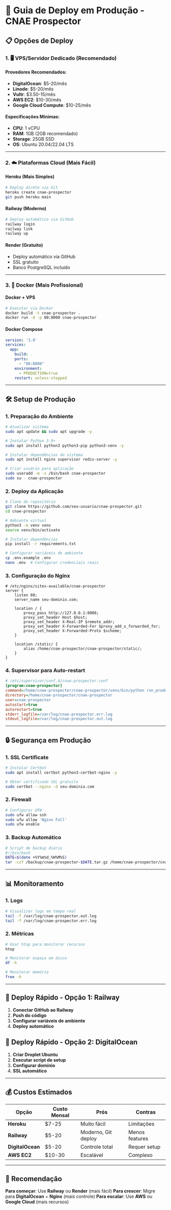 # 🚀 Guia de Deploy em Produção - CNAE Prospector

## 📋 Opções de Deploy

### 1. 🖥️ VPS/Servidor Dedicado (Recomendado)

#### **Provedores Recomendados:**
- **DigitalOcean**: $5-20/mês
- **Linode**: $5-20/mês  
- **Vultr**: $3.50-15/mês
- **AWS EC2**: $10-30/mês
- **Google Cloud Compute**: $10-25/mês

#### **Especificações Mínimas:**
- **CPU**: 1 vCPU
- **RAM**: 1GB (2GB recomendado)
- **Storage**: 25GB SSD
- **OS**: Ubuntu 20.04/22.04 LTS

---

### 2. ☁️ Plataformas Cloud (Mais Fácil)

#### **Heroku** (Mais Simples)
```bash
# Deploy direto via Git
heroku create cnae-prospector
git push heroku main
```

#### **Railway** (Moderno)
```bash
# Deploy automático via GitHub
railway login
railway link
railway up
```

#### **Render** (Gratuito)
- Deploy automático via GitHub
- SSL gratuito
- Banco PostgreSQL incluído

---

### 3. 🐳 Docker (Mais Profissional)

#### **Docker + VPS**
```bash
# Executar via Docker
docker build -t cnae-prospector .
docker run -d -p 80:8000 cnae-prospector
```

#### **Docker Compose**
```yaml
version: '3.8'
services:
  app:
    build: .
    ports:
      - "80:8000"
    environment:
      - PRODUCTION=true
    restart: unless-stopped
```

---

## 🛠️ Setup de Produção

### 1. **Preparação do Ambiente**

```bash
# Atualizar sistema
sudo apt update && sudo apt upgrade -y

# Instalar Python 3.9+
sudo apt install python3 python3-pip python3-venv -y

# Instalar dependências do sistema
sudo apt install nginx supervisor redis-server -y

# Criar usuário para aplicação
sudo useradd -m -s /bin/bash cnae-prospector
sudo su - cnae-prospector
```

### 2. **Deploy da Aplicação**

```bash
# Clone do repositório
git clone https://github.com/seu-usuario/cnae-prospector.git
cd cnae-prospector

# Ambiente virtual
python3 -m venv venv
source venv/bin/activate

# Instalar dependências
pip install -r requirements.txt

# Configurar variáveis de ambiente
cp .env.example .env
nano .env  # Configurar credenciais reais
```

### 3. **Configuração do Nginx**

```nginx
# /etc/nginx/sites-available/cnae-prospector
server {
    listen 80;
    server_name seu-dominio.com;

    location / {
        proxy_pass http://127.0.0.1:8000;
        proxy_set_header Host $host;
        proxy_set_header X-Real-IP $remote_addr;
        proxy_set_header X-Forwarded-For $proxy_add_x_forwarded_for;
        proxy_set_header X-Forwarded-Proto $scheme;
    }

    location /static/ {
        alias /home/cnae-prospector/cnae-prospector/static/;
    }
}
```

### 4. **Supervisor para Auto-restart**

```ini
# /etc/supervisor/conf.d/cnae-prospector.conf
[program:cnae-prospector]
command=/home/cnae-prospector/cnae-prospector/venv/bin/python run_production.py --api
directory=/home/cnae-prospector/cnae-prospector
user=cnae-prospector
autostart=true
autorestart=true
stderr_logfile=/var/log/cnae-prospector.err.log
stdout_logfile=/var/log/cnae-prospector.out.log
```

---

## 🔒 Segurança em Produção

### 1. **SSL Certificate**
```bash
# Instalar Certbot
sudo apt install certbot python3-certbot-nginx -y

# Obter certificado SSL gratuito
sudo certbot --nginx -d seu-dominio.com
```

### 2. **Firewall**
```bash
# Configurar UFW
sudo ufw allow ssh
sudo ufw allow 'Nginx Full'
sudo ufw enable
```

### 3. **Backup Automático**
```bash
# Script de backup diário
#!/bin/bash
DATE=$(date +%Y%m%d_%H%M%S)
tar -czf /backup/cnae-prospector-$DATE.tar.gz /home/cnae-prospector/cnae-prospector
```

---

## 📊 Monitoramento

### 1. **Logs**
```bash
# Visualizar logs em tempo real
tail -f /var/log/cnae-prospector.out.log
tail -f /var/log/cnae-prospector.err.log
```

### 2. **Métricas**
```bash
# Usar htop para monitorar recursos
htop

# Monitorar espaço em disco
df -h

# Monitorar memória
free -h
```

---

## 🚀 Deploy Rápido - Opção 1: Railway

1. **Conectar GitHub ao Railway**
2. **Push do código**
3. **Configurar variáveis de ambiente**
4. **Deploy automático**

## 🚀 Deploy Rápido - Opção 2: DigitalOcean

1. **Criar Droplet Ubuntu**
2. **Executar script de setup**
3. **Configurar domínio**
4. **SSL automático**

---

## 💰 Custos Estimados

| Opção | Custo Mensal | Prós | Contras |
|-------|--------------|------|---------|
| **Heroku** | $7-25 | Muito fácil | Limitações |
| **Railway** | $5-20 | Moderno, Git deploy | Menos features |
| **DigitalOcean** | $5-20 | Controle total | Requer setup |
| **AWS EC2** | $10-30 | Escalável | Complexo |

---

## 🎯 Recomendação

**Para começar**: Use **Railway** ou **Render** (mais fácil)
**Para crescer**: Migre para **DigitalOcean** + **Nginx** (mais controle)
**Para escalar**: Use **AWS** ou **Google Cloud** (mais recursos)
